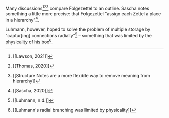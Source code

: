 Many discussions[^1][^2][^4] compare Folgezettel to an outline. Sascha notes something a little more precise: that Folgezettel "assign each Zettel a place in a hierarchy"[^3]. 

Luhmann, however, hoped to solve the problem of multiple storage by "captur\[ing\] connections radially"[^5] – something that was limited by the physicality of his box[^6].

[^1]: [[Lawson, 2021]]
[^2]: [[Thomas, 2020]]
[^3]: [[Sascha, 2020]]
[^4]: [[Structure Notes are a more flexible way to remove meaning from hierarchy]]
[^5]: [[Luhmann, n.d.]]
[^6]: [[Luhmann's radial branching was limited by physicality]]